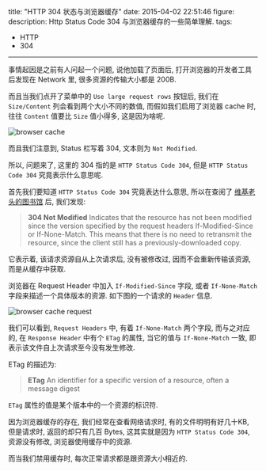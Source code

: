 title: "HTTP 304 状态与浏览器缓存"
date: 2015-04-02 22:51:46
figure: 
description: Http Status Code 304 与浏览器缓存的一些简单理解.
tags:
- HTTP
- 304
---



事情起因是之前有人问起一个问题, 说他加载了页面后, 打开浏览器的开发者工具后发现在 Network 里, 很多资源的传输大小都是 200B.

而且当我们点开了菜单中的 `Use large request rows` 按钮后, 我们在 `Size/Content` 列会看到两个大小不同的数值, 而假如我们启用了浏览器 cache 时, 往往 `Content` 值要比 `Size` 值小得多, 这是因为啥呢.

![browser cache](http://7xirxu.com1.z0.glb.clouddn.com/2015/04/browser-cache.png)

而且我们注意到, Status 栏写着 304, 文本则为 `Not Modified`.

所以, 问题来了, 这里的 304 指的是 `HTTP Status Code 304`, 但是 `HTTP Status Code 304` 究竟表示什么意思呢.

首先我们要知道 `HTTP Status Code 304` 究竟表达什么意思, 所以在查阅了 [维基老头的图书馆](http://en.wikipedia.org/wiki/List_of_HTTP_status_codes#3xx_Redirection) 后, 我们发现:

> **304 Not Modified**
>     Indicates that the resource has not been modified since the version specified by the request headers If-Modified-Since or If-None-Match. This means that there is no need to retransmit the resource, since the client still has a previously-downloaded copy.

它表示着, 该请求资源自从上次请求后, 没有被修改过, 因而不会重新传输该资源, 而是从缓存中获取.

浏览器在 Request Header 中加入 `If-Modified-Since` 字段, 或者 `If-None-Match` 字段来描述一个具体版本的资源. 如下图的一个请求的 `Header` 信息.

![browser cache request](http://7xirxu.com1.z0.glb.clouddn.com/2015/04/browser-cache-request.png)

我们可以看到, `Request Headers` 中, 有着 `If-None-Match` 两个字段, 而与之对应的, 在 `Response Header` 中有个 `ETag` 的属性, 当它的值与 `If-None-Match` 一致, 即表示该文件自上次请求至今没有发生修改.

ETag 的描述为:

> **ETag**
>     An identifier for a specific version of a resource, often a message digest

`ETag` 属性的值是某个版本中的一个资源的标识符.

因为浏览器缓存的存在, 我们经常在查看网络请求时, 有的文件明明有好几十KB, 但是请求时, 返回的却只有几百 Bytes, 这其实就是因为 `HTTP Status Code 304`, 资源没有修改, 浏览器使用缓存中的资源.

而当我们禁用缓存时, 每次正常请求都是跟资源大小相近的.
